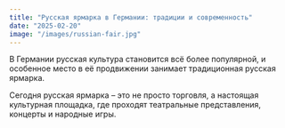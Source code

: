```yaml
---
title: "Русская ярмарка в Германии: традиции и современность"
date: "2025-02-20"
image: "/images/russian-fair.jpg"
---
```


В Германии русская культура становится всё более популярной, и особенное место в её продвижении занимает традиционная русская ярмарка.

Сегодня русская ярмарка – это не просто торговля, а настоящая культурная площадка, где проходят театральные представления, концерты и народные игры.

